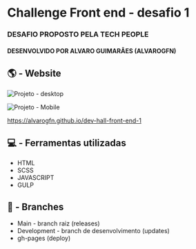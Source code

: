 # Challenge Front end - desafio 1  
### DESAFIO PROPOSTO PELA TECH PEOPLE
#### DESENVOLVIDO POR ALVARO GUIMARÂES (ALVAROGFN)

## 🌎 - Website

![Projeto - desktop](https://user-images.githubusercontent.com/62889807/146113929-62c9ad91-3135-4c09-8005-a7ac8a06e998.png)

![Projeto - Mobile](https://user-images.githubusercontent.com/62889807/146114117-6fd7de1c-8ed2-4479-9a7b-ca12498d74a4.png)



https://alvarogfn.github.io/dev-hall-front-end-1

## 💻 - Ferramentas utilizadas
 - HTML
 - SCSS
 - JAVASCRIPT
 - GULP


## 🌲 - Branches
- Main - branch raiz (releases)
- Development - branch de desenvolvimento (updates)
- gh-pages (deploy)
